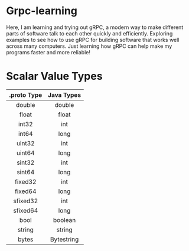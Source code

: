 # Grpc-learning
Here, I am learning and trying out gRPC, a modern way to make different parts of software talk to each other quickly and efficiently. Exploring examples to see how to use gRPC for building software that works well across many computers. Just learning how gRPC can help make my programs faster and more reliable!


# Scalar Value Types

| .proto Type	 | Java Types |
|:-:|:--:|
|double |double |
|float |float |
|int32 |int |
|int64 |long |
|uint32 |int |
|uint64 |long |
|sint32 |int |
|sint64 |long |
|fixed32 |int |
|fixed64 |long |
|sfixed32 |int |
|sfixed64 |long |
|bool |boolean |
|string |string |
|bytes |Bytestring |